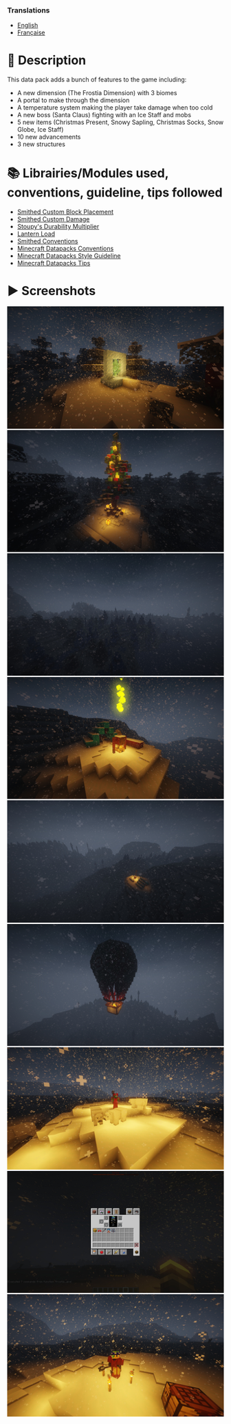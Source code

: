 ### Translations
* [English](https://github.com/Stoupy51/TheFrostiaDimension/blob/main/README.md)
* [Française](https://github.com/Stoupy51/TheFrostiaDimension/blob/main/README.fr.md)



# 📖 Description
This data pack adds a bunch of features to the game including:
- A new dimension (The Frostia Dimension) with 3 biomes
- A portal to make through the dimension
- A temperature system making the player take damage when too cold
- A new boss (Santa Claus) fighting with an Ice Staff and mobs
- 5 new items (Christmas Present, Snowy Sapling, Christmas Socks, Snow Globe, Ice Staff)
- 10 new advancements
- 3 new structures



# 📚 Librairies/Modules used, conventions, guideline, tips followed
- [Smithed Custom Block Placement](https://wiki.smithed.dev/libraries/custom-block/)
- [Smithed Custom Damage](https://wiki.smithed.dev/libraries/damage/)
- [Stoupy's Durability Multiplier](https://github.com/Stoupy51/DurabilityMultiplier)
- [Lantern Load](https://github.com/LanternMC/load)
- [Smithed Conventions](https://wiki.smithed.dev/conventions)
- [Minecraft Datapacks Conventions](https://mc-datapacks.github.io/en/conventions/index.html)
- [Minecraft Datapacks Style Guideline](https://mc-datapacks.github.io/en/style_guideline/index.html)
- [Minecraft Datapacks Tips](https://mc-datapacks.github.io/en/tips/index.html)



# ▶️ Screenshots
![Image 1](https://github.com/Stoupy51/TheFrostiaDimension/blob/main/images/1.jpg)
![Image 2](https://github.com/Stoupy51/TheFrostiaDimension/blob/main/images/2.jpg)
![Image 3](https://github.com/Stoupy51/TheFrostiaDimension/blob/main/images/3.jpg)
![Image 4](https://github.com/Stoupy51/TheFrostiaDimension/blob/main/images/4.jpg)
![Image 5](https://github.com/Stoupy51/TheFrostiaDimension/blob/main/images/5.jpg)
![Image 6](https://github.com/Stoupy51/TheFrostiaDimension/blob/main/images/6.jpg)
![Image 7](https://github.com/Stoupy51/TheFrostiaDimension/blob/main/images/7.jpg)
![Image 8](https://github.com/Stoupy51/TheFrostiaDimension/blob/main/images/8.jpg)
![Image 9](https://github.com/Stoupy51/TheFrostiaDimension/blob/main/images/9.jpg)

